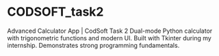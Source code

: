 # CODSOFT_task2
Advanced Calculator App | CodSoft Task 2 Dual-mode Python calculator with trigonometric functions and modern UI. Built with Tkinter during my internship. Demonstrates strong programming fundamentals.

